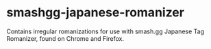 # smashgg-japanese-romanizer

Contains irregular romanizations for use with smash.gg Japanese Tag Romanizer, found on Chrome and Firefox.
